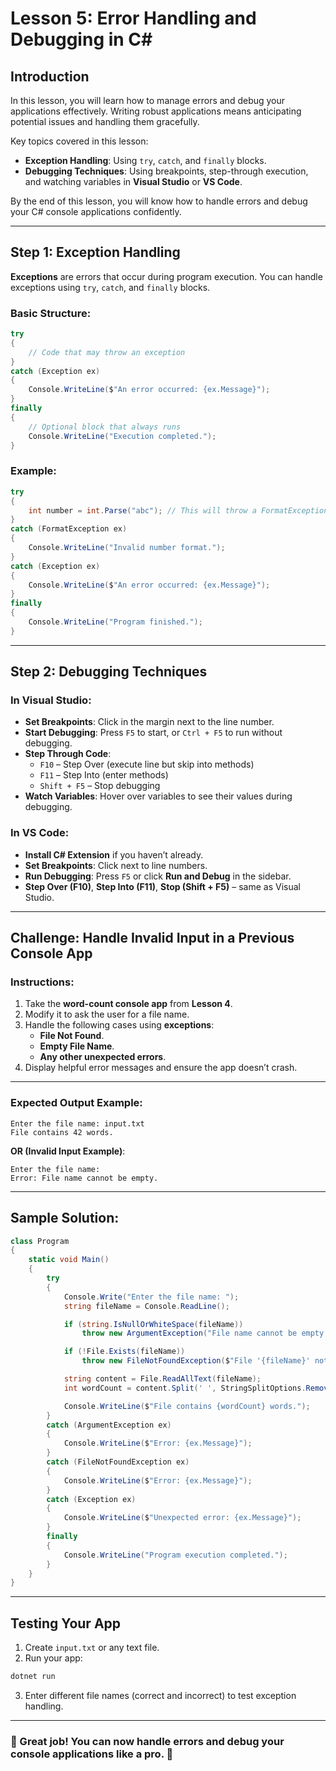 # Lesson 5: Error Handling and Debugging in C#

## Introduction

In this lesson, you will learn how to manage errors and debug your applications effectively. Writing robust applications means anticipating potential issues and handling them gracefully.

Key topics covered in this lesson:

- **Exception Handling**: Using `try`, `catch`, and `finally` blocks.
- **Debugging Techniques**: Using breakpoints, step-through execution, and watching variables in **Visual Studio** or **VS Code**.

By the end of this lesson, you will know how to handle errors and debug your C# console applications confidently.

---

## Step 1: Exception Handling

**Exceptions** are errors that occur during program execution. You can handle exceptions using `try`, `catch`, and `finally` blocks.

### Basic Structure:

```csharp
try
{
    // Code that may throw an exception
}
catch (Exception ex)
{
    Console.WriteLine($"An error occurred: {ex.Message}");
}
finally
{
    // Optional block that always runs
    Console.WriteLine("Execution completed.");
}
```

### Example:

```csharp
try
{
    int number = int.Parse("abc"); // This will throw a FormatException
}
catch (FormatException ex)
{
    Console.WriteLine("Invalid number format.");
}
catch (Exception ex)
{
    Console.WriteLine($"An error occurred: {ex.Message}");
}
finally
{
    Console.WriteLine("Program finished.");
}
```

---

## Step 2: Debugging Techniques

### In **Visual Studio**:

- **Set Breakpoints**: Click in the margin next to the line number.
- **Start Debugging**: Press `F5` to start, or `Ctrl + F5` to run without debugging.
- **Step Through Code**:
  - `F10` – Step Over (execute line but skip into methods)
  - `F11` – Step Into (enter methods)
  - `Shift + F5` – Stop debugging
- **Watch Variables**: Hover over variables to see their values during debugging.

### In **VS Code**:

- **Install C# Extension** if you haven’t already.
- **Set Breakpoints**: Click next to line numbers.
- **Run Debugging**: Press `F5` or click **Run and Debug** in the sidebar.
- **Step Over (F10)**, **Step Into (F11)**, **Stop (Shift + F5)** – same as Visual Studio.

---

## Challenge: Handle Invalid Input in a Previous Console App

### Instructions:

1. Take the **word-count console app** from **Lesson 4**.
2. Modify it to ask the user for a file name.
3. Handle the following cases using **exceptions**:
   - **File Not Found**.
   - **Empty File Name**.
   - **Any other unexpected errors**.
4. Display helpful error messages and ensure the app doesn’t crash.

---

### Expected Output Example:

```plaintext
Enter the file name: input.txt
File contains 42 words.
```

**OR (Invalid Input Example)**:

```plaintext
Enter the file name:
Error: File name cannot be empty.
```

---

## Sample Solution:

```csharp
class Program
{
    static void Main()
    {
        try
        {
            Console.Write("Enter the file name: ");
            string fileName = Console.ReadLine();

            if (string.IsNullOrWhiteSpace(fileName))
                throw new ArgumentException("File name cannot be empty.");

            if (!File.Exists(fileName))
                throw new FileNotFoundException($"File '{fileName}' not found.");

            string content = File.ReadAllText(fileName);
            int wordCount = content.Split(' ', StringSplitOptions.RemoveEmptyEntries).Length;

            Console.WriteLine($"File contains {wordCount} words.");
        }
        catch (ArgumentException ex)
        {
            Console.WriteLine($"Error: {ex.Message}");
        }
        catch (FileNotFoundException ex)
        {
            Console.WriteLine($"Error: {ex.Message}");
        }
        catch (Exception ex)
        {
            Console.WriteLine($"Unexpected error: {ex.Message}");
        }
        finally
        {
            Console.WriteLine("Program execution completed.");
        }
    }
}
```

---

## Testing Your App

1. Create `input.txt` or any text file.
2. Run your app:

```bash
dotnet run
```

3. Enter different file names (correct and incorrect) to test exception handling.

---

### 🎯 Great job! You can now handle errors and debug your console applications like a pro. 🚀
